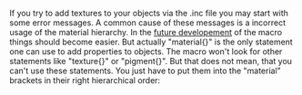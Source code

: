 If you try to add textures to your objects via the .inc file you may start with some error messages.
A common cause of these messages is a incorrect usage of the material hierarchy. In the [future developement](roadmap.md) of the macro things should become easier. But actually "material{}" is the only statement one can use to add properties to objects. The macro won't look for other statements like "texture{}" or "pigment{}".
But that does not mean, that you can't use these statements. You just have to put them into the "material" brackets in their right hierarchical order:
